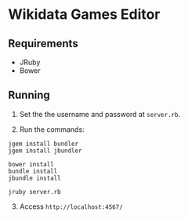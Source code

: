 # Wikidata Games Editor

## Requirements

* JRuby
* Bower

## Running

1. Set the the username and password at `server.rb`.

2. Run the commands:

```
jgem install bundler
jgem install jbundler

bower install
bundle install
jbundle install

jruby server.rb
```

3. Access `http://localhost:4567/`